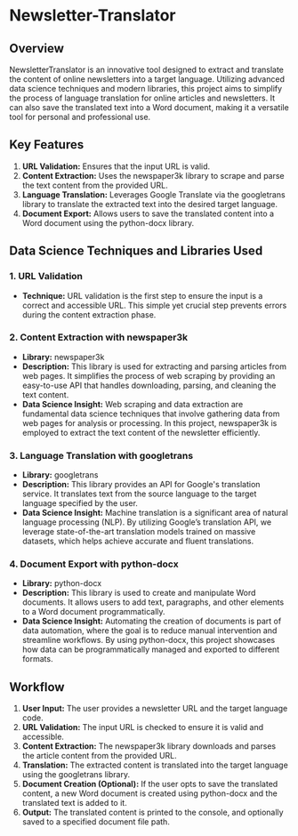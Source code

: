 # Newsletter-Translator

## Overview
NewsletterTranslator is an innovative tool designed to extract and translate the content of online newsletters into a target language. Utilizing advanced data science techniques and modern libraries, this project aims to simplify the process of language translation for online articles and newsletters. It can also save the translated text into a Word document, making it a versatile tool for personal and professional use.

## Key Features
1. **URL Validation:** Ensures that the input URL is valid.
2. **Content Extraction:** Uses the newspaper3k library to scrape and parse the text content from the provided URL.
3. **Language Translation:** Leverages Google Translate via the googletrans library to translate the extracted text into the desired target language.
4. **Document Export:** Allows users to save the translated content into a Word document using the python-docx library.

## Data Science Techniques and Libraries Used
### 1. URL Validation
- **Technique:** URL validation is the first step to ensure the input is a correct and accessible URL. This simple yet crucial step prevents errors during the content extraction phase.
  
### 2. Content Extraction with newspaper3k
- **Library:** newspaper3k
- **Description:** This library is used for extracting and parsing articles from web pages. It simplifies the process of web scraping by providing an easy-to-use API that handles downloading, parsing, and cleaning the text content.
- **Data Science Insight:** Web scraping and data extraction are fundamental data science techniques that involve gathering data from web pages for analysis or processing. In this project, newspaper3k is employed to extract the text content of the newsletter efficiently.

### 3. Language Translation with googletrans
- **Library:** googletrans
- **Description:** This library provides an API for Google's translation service. It translates text from the source language to the target language specified by the user.
- **Data Science Insight:** Machine translation is a significant area of natural language processing (NLP). By utilizing Google’s translation API, we leverage state-of-the-art translation models trained on massive datasets, which helps achieve accurate and fluent translations.

### 4. Document Export with python-docx
- **Library:** python-docx
- **Description:** This library is used to create and manipulate Word documents. It allows users to add text, paragraphs, and other elements to a Word document programmatically.
- **Data Science Insight:** Automating the creation of documents is part of data automation, where the goal is to reduce manual intervention and streamline workflows. By using python-docx, this project showcases how data can be programmatically managed and exported to different formats.

## Workflow
1. **User Input:** The user provides a newsletter URL and the target language code.
2. **URL Validation:** The input URL is checked to ensure it is valid and accessible.
3. **Content Extraction:** The newspaper3k library downloads and parses the article content from the provided URL.
4. **Translation:** The extracted content is translated into the target language using the googletrans library.
5. **Document Creation (Optional):** If the user opts to save the translated content, a new Word document is created using python-docx and the translated text is added to it.
6. **Output:** The translated content is printed to the console, and optionally saved to a specified document file path.
